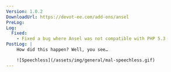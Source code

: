```yaml
---
Version: 1.0.2
DownloadUrl: https://devot-ee.com/add-ons/ansel
PreLog:
Log:
  Fixed:
    - Fixed a bug where Ansel was not compatible with PHP 5.3
PostLog: |
    How did this happen? Well, you see…

    ![Speechless](/assets/img/general/mal-speechless.gif)
---
```

